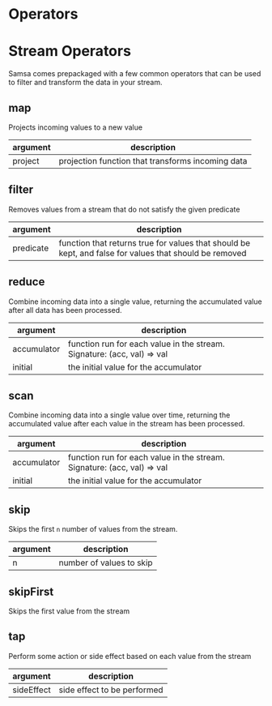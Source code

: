 # Operators

# Stream Operators

Samsa comes prepackaged with a few common operators that can be used to filter and transform the data in your stream.

## map

Projects incoming values to a new value

| argument | description                                       |
| -------- | ------------------------------------------------- |
| project  | projection function that transforms incoming data |

## filter

Removes values from a stream that do not satisfy the given predicate

| argument  | description                                                                                            |
| --------- | ------------------------------------------------------------------------------------------------------ |
| predicate | function that returns true for values that should be kept, and false for values that should be removed |

## reduce

Combine incoming data into a single value, returning the accumulated value after all data has been processed.

| argument    | description                                                             |
| ----------- | ----------------------------------------------------------------------- |
| accumulator | function run for each value in the stream. Signature: (acc, val) => val |
| initial     | the initial value for the accumulator                                   |

## scan

Combine incoming data into a single value over time, returning the accumulated value after each value in the stream has been processed.

| argument    | description                                                             |
| ----------- | ----------------------------------------------------------------------- |
| accumulator | function run for each value in the stream. Signature: (acc, val) => val |
| initial     | the initial value for the accumulator                                   |

## skip

Skips the first `n` number of values from the stream.

| argument | description              |
| -------- | ------------------------ |
| n        | number of values to skip |

## skipFirst

Skips the first value from the stream

## tap

Perform some action or side effect based on each value from the stream

| argument   | description                 |
| ---------- | --------------------------- |
| sideEffect | side effect to be performed |
